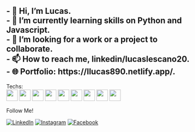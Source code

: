 <h2>- 👋 Hi, I’m Lucas.
  <br>
- 🌱 I’m currently learning skills on Python and Javascript.<br>
- 💞️ I’m looking for a work or a project to collaborate.<br>
- 📫 How to reach me, linkedin/lucaslescano20.<br>
- 🌐 Portfolio: https://llucas890.netlify.app/.</h2>

Techs:
<br>
<img src="https://cdn.jsdelivr.net/gh/devicons/devicon/icons/html5/html5-original.svg" height=30px width=30px/>
<img src="https://cdn.jsdelivr.net/gh/devicons/devicon/icons/css3/css3-original.svg" height=30px width=30px/>
<img src="https://cdn.jsdelivr.net/gh/devicons/devicon/icons/javascript/javascript-original.svg" height=30px width=30px/>
<img src="https://cdn.jsdelivr.net/gh/devicons/devicon/icons/python/python-original.svg" height=30px width=30px/>
<img src="https://cdn.jsdelivr.net/gh/devicons/devicon/icons/ruby/ruby-original.svg" height=30px width=30px/>
<img src="https://cdn.jsdelivr.net/gh/devicons/devicon/icons/windows8/windows8-original.svg" height=30px width=30px/>
<img src="https://cdn.jsdelivr.net/gh/devicons/devicon/icons/linux/linux-original.svg" height=30px width=30px/>
<img src="https://cdn.jsdelivr.net/gh/devicons/devicon/icons/git/git-original-wordmark.svg" height=30px width=30px/>
<img src="https://cdn.jsdelivr.net/gh/devicons/devicon/icons/github/github-original-wordmark.svg" height=30px width=30px/>


Follow Me!

<a href="https://www.linkedin.com/in/lucaslescano20" target="_blank"><img src="https://img.shields.io/badge/LinkedIn-%230077B5.svg?&style=flat-square&logo=linkedin&logoColor=white" alt="LinkedIn"></a>
<a href="https://www.instagram.com/lucasles9" target="_blank"><img src="https://img.shields.io/badge/Instagram-%23E4405F.svg?&style=flat-square&logo=instagram&logoColor=white" alt="Instagram"></a>
<a href="https://www.facebook.com/lescano.lucas/" target="_blank"><img src="https://img.shields.io/badge/Facebook-%231877F2.svg?&style=flat-square&logo=facebook&logoColor=white" alt="Facebook"></a>
